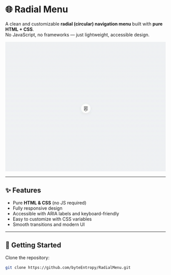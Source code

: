 # 🌐 Radial Menu

A clean and customizable **radial (circular) navigation menu** built with **pure HTML + CSS**.  
No JavaScript, no frameworks — just lightweight, accessible design.

![Preview](./statics/preview/demo.gif)

---

## ✨ Features
- Pure **HTML & CSS** (no JS required)  
- Fully responsive design  
- Accessible with ARIA labels and keyboard-friendly  
- Easy to customize with CSS variables  
- Smooth transitions and modern UI  

---

## 🚀 Getting Started
Clone the repository:
```bash
git clone https://github.com/byteEntropy/RadialMenu.git